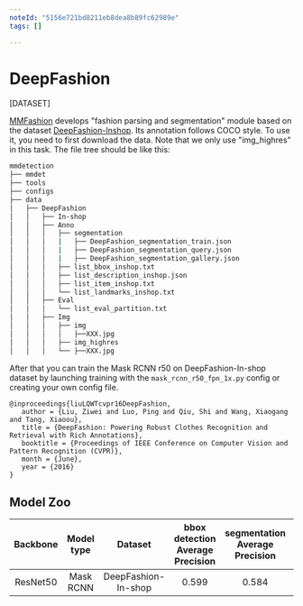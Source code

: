 ```yaml
---
noteId: "5156e721bd8211eb8dea8b89fc62989e"
tags: []

---
```


# DeepFashion

[DATASET]

[MMFashion](https://github.com/open-mmlab/mmfashion) develops "fashion parsing and segmentation" module
based on the dataset
[DeepFashion-Inshop](https://drive.google.com/drive/folders/0B7EVK8r0v71pVDZFQXRsMDZCX1E?usp=sharing).
Its annotation follows COCO style.
To use it, you need to first download the data. Note that we only use "img_highres" in this task.
The file tree should be like this:

```sh
mmdetection
├── mmdet
├── tools
├── configs
├── data
│   ├── DeepFashion
│   │   ├── In-shop
│   │   ├── Anno
│   │   │   ├── segmentation
│   │   │   |   ├── DeepFashion_segmentation_train.json
│   │   │   |   ├── DeepFashion_segmentation_query.json
│   │   │   |   ├── DeepFashion_segmentation_gallery.json
│   │   │   ├── list_bbox_inshop.txt
│   │   │   ├── list_description_inshop.json
│   │   │   ├── list_item_inshop.txt
│   │   │   └── list_landmarks_inshop.txt
│   │   ├── Eval
│   │   │   └── list_eval_partition.txt
│   │   ├── Img
│   │   │   ├── img
│   │   │   │   ├──XXX.jpg
│   │   │   ├── img_highres
│   │   │   └── ├──XXX.jpg

```

After that you can train the Mask RCNN r50 on DeepFashion-In-shop dataset by launching training with the `mask_rcnn_r50_fpn_1x.py` config
or creating your own config file.

```
@inproceedings{liuLQWTcvpr16DeepFashion,
   author = {Liu, Ziwei and Luo, Ping and Qiu, Shi and Wang, Xiaogang and Tang, Xiaoou},
   title = {DeepFashion: Powering Robust Clothes Recognition and Retrieval with Rich Annotations},
   booktitle = {Proceedings of IEEE Conference on Computer Vision and Pattern Recognition (CVPR)},
   month = {June},
   year = {2016}
}
```

## Model Zoo

|   Backbone  |  Model type  |       Dataset       |  bbox detection Average Precision  | segmentation Average Precision |  Config |      Download (Google)      |
| :---------: | :----------: | :-----------------: | :--------------------------------: | :----------------------------: | :---------:| :-------------------------: |
|   ResNet50  |   Mask RCNN  | DeepFashion-In-shop |                0.599               |              0.584             |[config](https://github.com/open-mmlab/mmdetection/blob/master/configs/deepfashion/mask_rcnn_r50_fpn_15e_deepfashion.py)|  [model](https://drive.google.com/open?id=1q6zF7J6Gb-FFgM87oIORIt6uBozaXp5r) &#124; [log](https://drive.google.com/file/d/1qTK4Dr4FFLa9fkdI6UVko408gkrfTRLP/view?usp=sharing)   |
